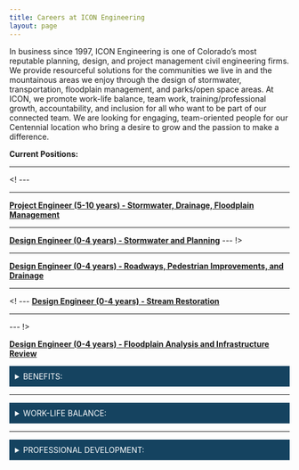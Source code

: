 ```yaml
---
title: Careers at ICON Engineering
layout: page
---
```


In business since 1997, ICON Engineering is one of Colorado’s most reputable planning, design, and project management civil engineering firms. We provide resourceful solutions for the communities we live in and the mountainous areas we enjoy through the design of stormwater, transportation, floodplain management, and parks/open space areas. At ICON, we promote work-life balance, team work, training/professional growth, accountability, and inclusion for all who want to be part of our connected team. We are looking for engaging, team-oriented people for our Centennial location who bring a desire to grow and the passion to make a difference.

**Current Positions:**

<hr>


<! --- <hr>

<a href="/careers/PE_Storm" target="_blank"> <b>Project Engineer (5-10 years) - Stormwater, Drainage, Floodplain Management</b></a>


<hr>

<a href="/careers/EI_Storm" target="_blank"> <b>Design Engineer (0-4 years) - Stormwater and Planning</b></a> --- !>

<hr>

<a href="/careers/EI_Roadway" target="_blank"> <b>Design Engineer (0-4 years) - Roadways, Pedestrian Improvements, and Drainage</b></a>

<hr>

<! --- <a href="/careers/EI_Stream_Restoration" target="_blank"> <b>Design Engineer (0-4 years) - Stream Restoration</b></a>

<hr> --- !>

<a href="/careers/EI_FPAnalysis_&_Inf" target="_blank"> <b>Design Engineer (0-4 years) - Floodplain Analysis and Infrastructure Review</b></a>
<div style="background-color:#154360;color:#FDFEFE;padding:10px;">
  <details>
  <summary style="color:#FDFEFE; font-style:bold;">BENEFITS:</summary>

  The benefit of working for a growing firm with 30+ employees is the opportunity to make a difference, work on a variety of projects, affect company culture, and implement positive change. Our rewards package includes a competitive salary with professional/career growth opportunities, medical/dental/vision/life/disability insurance, 8 paid holidays, accruing PTO, 401(k), performance-based bonuses, RTD Eco Pass, and fees paid for professional society participation.

  </details>
</div>

<hr>


<div style="background-color:#154360;color:#FDFEFE;padding:10px;">
  <details>
  <summary style="color:#FDFEFE; font-style:bold;">WORK-LIFE BALANCE:</summary>

  With ICON’s flex-time work environment, we work 4.5 days a week (four 9-hour days and a half day on Friday). You also have the option to work two of those days from a home office. At ICON, you will enjoy interacting with good people, collaborate in engaging design conversations, socialize at various company sponsored and social events (including happy hours, bowling, chili cook-off, super bowl squares, and holiday parties), become involved with internal committees, and it’s important to us that you work toward achieving your personal and career goals.

  </details>
</div>

<hr>


 <div style="background-color:#154360;color:#FDFEFE;padding:10px;">
   <details>
   <summary style="color:#FDFEFE; font-style:bold;">PROFESSIONAL DEVELOPMENT:</summary>

   To help our staff stay current in our industry, we provide monthly “lunch and learn” sessions in the office, providing an opportunity to do exactly that: have lunch together and learn something new! We also do monthly Field Visits followed by a Happy Hour where staff can listen to project design details on site, understand lessons learned, and see the real-life results of their work… followed by some social time. Lastly, we pay for membership dues to professional organizations and attendance at professional conferences/seminars to enhance our knowledge in our areas of expertise.

   </details>
 </div>
